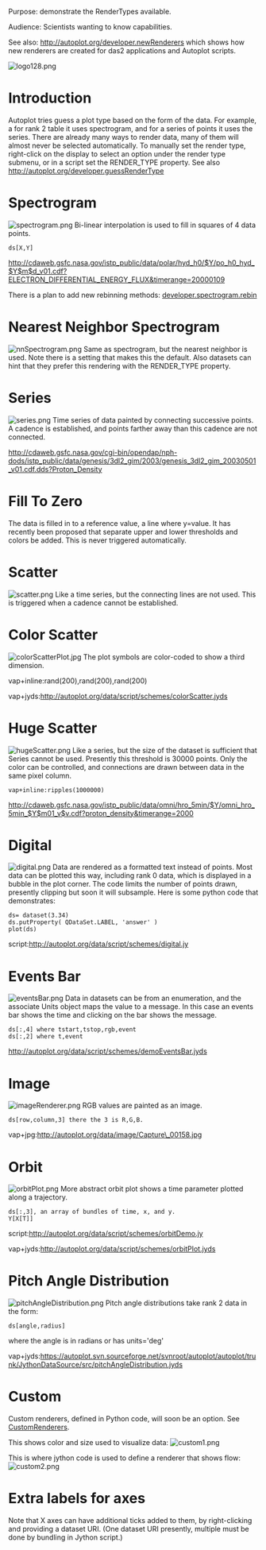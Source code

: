 Purpose: demonstrate the RenderTypes available.

Audience: Scientists wanting to know capabilities.

See also: <http://autoplot.org/developer.newRenderers> which shows how
new renderers are created for das2 applications and Autoplot scripts.

![logo128.png](logo128.png "logo128.png")

# Introduction

Autoplot tries guess a plot type based on the form of the data. For
example, a for rank 2 table it uses spectrogram, and for a series of
points it uses the series. There are already many ways to render data,
many of them will almost never be selected automatically. To manually
set the render type, right-click on the display to select an option
under the render type submenu, or in a script set the RENDER\_TYPE
property. See also <http://autoplot.org/developer.guessRenderType>

# Spectrogram

![spectrogram.png](spectrogram.png "spectrogram.png") Bi-linear
interpolation is used to fill in squares of 4 data points.

```
ds[X,Y]
```

<http://cdaweb.gsfc.nasa.gov/istp_public/data/polar/hyd_h0/$Y/po_h0_hyd_$Y$m$d_v01.cdf?ELECTRON_DIFFERENTIAL_ENERGY_FLUX&timerange=20000109>

There is a plan to add new rebinning methods:
[developer.spectrogram.rebin](developer.spectrogram.rebin "wikilink")

# Nearest Neighbor Spectrogram

![nnSpectrogram.png](nnSpectrogram.png "nnSpectrogram.png") Same as
spectrogram, but the nearest neighbor is used. Note there is a setting
that makes this the default. Also datasets can hint that they prefer
this rendering with the RENDER\_TYPE property.

# Series

![series.png](series.png "series.png") Time series of data painted by
connecting successive points. A cadence is established, and points
farther away than this cadence are not connected.

<http://cdaweb.gsfc.nasa.gov/cgi-bin/opendap/nph-dods/istp_public/data/genesis/3dl2_gim/2003/genesis_3dl2_gim_20030501_v01.cdf.dds?Proton_Density>

# Fill To Zero

The data is filled in to a reference value, a line where y=value. It has
recently been proposed that separate upper and lower thresholds and
colors be added. This is never triggered automatically.

# Scatter

![scatter.png](scatter.png "scatter.png") Like a time series, but the
connecting lines are not used. This is triggered when a cadence cannot
be established.

# Color Scatter

![colorScatterPlot.jpg](colorScatterPlot.jpg "colorScatterPlot.jpg") The
plot symbols are color-coded to show a third dimension.

vap+inline:rand(200),rand(200),rand(200)

vap+jyds:<http://autoplot.org/data/script/schemes/colorScatter.jyds>

# Huge Scatter

![hugeScatter.png](hugeScatter.png "hugeScatter.png") Like a series, but
the size of the dataset is sufficient that Series cannot be used.
Presently this threshold is 30000 points. Only the color can be
controlled, and connections are drawn between data in the same pixel
column.

```
vap+inline:ripples(1000000)
```

<http://cdaweb.gsfc.nasa.gov/istp_public/data/omni/hro_5min/$Y/omni_hro_5min_$Y$m01_v$v.cdf?proton_density&timerange=2000>

# Digital

![digital.png](digital.png "digital.png") Data are rendered as a
formatted text instead of points. Most data can be plotted this way,
including rank 0 data, which is displayed in a bubble in the plot
corner. The code limits the number of points drawn, presently clipping
but soon it will subsample. Here is some python code that demonstrates:

```
ds= dataset(3.34)
ds.putProperty( QDataSet.LABEL, 'answer' )
plot(ds)
```

script:<http://autoplot.org/data/script/schemes/digital.jy>

# Events Bar

![eventsBar.png](eventsBar.png "eventsBar.png") Data in datasets can be
from an enumeration, and the associate Units object maps the value to a
message. In this case an events bar shows the time and clicking on the
bar shows the message.

```
ds[:,4] where tstart,tstop,rgb,event
ds[:,2] where t,event
```

<http://autoplot.org/data/script/schemes/demoEventsBar.jyds>

# Image

![imageRenderer.png](imageRenderer.png "imageRenderer.png") RGB values
are painted as an image.

```
ds[row,column,3] there the 3 is R,G,B.
```

vap+jpg:http://autoplot.org/data/image/Capture\_00158.jpg

# Orbit

![orbitPlot.png](orbitPlot.png "orbitPlot.png") More abstract orbit plot
shows a time parameter plotted along a trajectory.

```
ds[:,3], an array of bundles of time, x, and y.
Y[X[T]]
```

script:<http://autoplot.org/data/script/schemes/orbitDemo.jy>

vap+jyds:<http://autoplot.org/data/script/schemes/orbitPlot.jyds>

# Pitch Angle Distribution

![pitchAngleDistribution.png](pitchAngleDistribution.png
"pitchAngleDistribution.png") Pitch angle distributions take rank 2 data
in the form:

```
ds[angle,radius]
```

where the angle is in radians or has units='deg'

vap+jyds:<https://autoplot.svn.sourceforge.net/svnroot/autoplot/autoplot/trunk/JythonDataSource/src/pitchAngleDistribution.jyds>

# Custom

Custom renderers, defined in Python code, will soon be an option. See
[CustomRenderers](CustomRenderers "wikilink").

This shows color and size used to visualize data:
![custom1.png](custom1.png "custom1.png")

This is where jython code is used to define a renderer that shows flow:
![custom2.png](custom2.png "custom2.png")

# Extra labels for axes

Note that X axes can have additional ticks added to them, by
right-clicking and providing a dataset URI. (One dataset URI presently,
multiple must be done by bundling in Jython script.)

